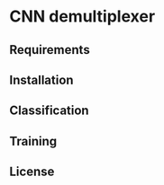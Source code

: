 # CNN demultiplexer

## Requirements


## Installation


## Classification


## Training


## License
